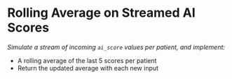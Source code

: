 # Rolling Average on Streamed AI Scores

<i>Simulate a stream of incoming ```ai_score``` values per patient, and implement:</i>

* A rolling average of the last 5 scores per patient
* Return the updated average with each new input